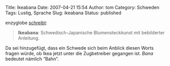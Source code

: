 Title: Ikeabana
Date: 2007-04-21 15:54
Author: tom
Category: Schweden
Tags: Lustig, Sprache
Slug: ikeabana
Status: published

enzyglobe [schreibt](http://www.enzyglobe.net/2007/04/21/ikeabana/):

> **Ikeabana**: Schwedisch-Japanische Blumensteckkunst mit bebilderter
> Anleitung.

Da sei hinzugefügt, dass ein Schwede sich beim Anblick diesen Worts
fragen würde, ob Ikea jetzt unter die Zugbetreiber gegangen ist. *Bana*
bedeutet nämlich “Bahn”.

